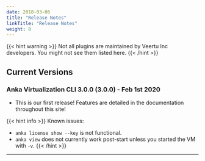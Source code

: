 ```yaml
---
date: 2018-03-06
title: "Release Notes"
linkTitle: "Release Notes"
weight: 8
---
```


{{< hint warning >}}
Not all plugins are maintained by Veertu Inc developers. You might not see them listed here.
{{< /hint >}}

## Current Versions

### Anka Virtualization CLI 3.0.0 (3.0.0) - Feb 1st 2020

- This is our first release! Features are detailed in the documentation throughout this site!

{{< hint info >}}
Known issues:

  - `anka license show --key` is not functional.
  - `anka view` does not currently work post-start unless you started the VM with `-v`.
{{< /hint >}}


---
